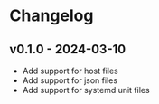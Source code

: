 # Changelog

## v0.1.0 - 2024-03-10

- Add support for host files
- Add support for json files
- Add support for systemd unit files
